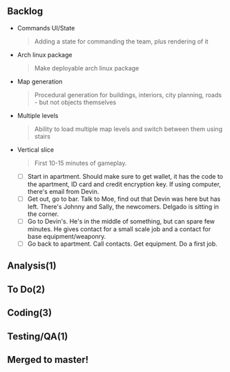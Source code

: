 ## Backlog

- Commands UI/State
    > Adding a state for commanding the team, plus rendering of it
- Arch linux package
    > Make deployable arch linux package
- Map generation
    > Procedural generation for buildings, interiors, city planning, roads - but not objects themselves
- Multiple levels
    > Ability to load multiple map levels and switch between them using stairs
- Vertical slice
    > First 10-15 minutes of gameplay.
    * [ ] Start in apartment.  Should make sure to get wallet, it has the code to the apartment, ID card and credit encryption key. If using computer, there's email from Devin.
    * [ ] Get out, go to bar. Talk to Moe, find out that Devin was here but has left. There's Johnny and Sally, the newcomers. Delgado is sitting in the corner.
    * [ ] Go to Devin's. He's in the middle of something, but can spare few minutes. He gives contact for a small scale job and a contact for base equipment/weaponry.
    * [ ] Go back to apartment. Call contacts. Get equipment. Do a first job.

## Analysis(1)


## To Do(2)


## Coding(3)


## Testing/QA(1)


## Merged to master!

